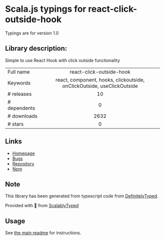 
# Scala.js typings for react-click-outside-hook

Typings are for version 1.0

## Library description:
Simple to use React Hook with click outside functionality

|                    |                 |
| ------------------ | :-------------: |
| Full name          | react-click-outside-hook |
| Keywords           | react, component, hooks, clickoutside, onClickOutside, useClickOutside |
| # releases         | 10 |
| # dependents       | 0 |
| # downloads        | 2632 |
| # stars            | 0 |

## Links
- [Homepage](https://github.com/bdeloeste/react-click-outside-hook#readme)
- [Bugs](https://github.com/bdeloeste/react-click-outside-hook/issues)
- [Repository](https://github.com/bdeloeste/react-click-outside-hook)
- [Npm](https://www.npmjs.com/package/react-click-outside-hook)
    


## Note
This library has been generated from typescript code from [DefinitelyTyped](https://definitelytyped.org).

Provided with :purple_heart: from [ScalablyTyped](https://github.com/oyvindberg/ScalablyTyped)

## Usage
See [the main readme](../../readme.md) for instructions.


